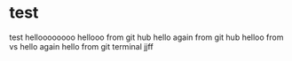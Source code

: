 # test
test
helloooooooo
hellooo from git hub
hello again from git hub
helloo from vs
hello again	
hello from git terminal
jjff

